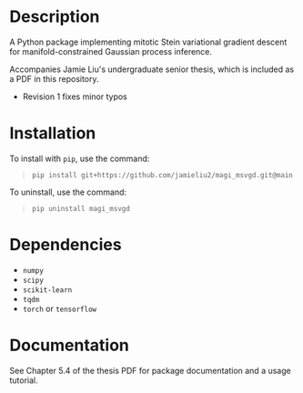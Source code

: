 # Description
A Python package implementing mitotic Stein variational gradient descent for manifold-constrained Gaussian process inference.

Accompanies Jamie Liu's undergraduate senior thesis, which is included as a PDF in this repository.
* Revision 1 fixes minor typos

# Installation
To install with `pip`, use the command:
> `pip install git+https://github.com/jamieliu2/magi_msvgd.git@main`

To uninstall, use the command:
> `pip uninstall magi_msvgd`

# Dependencies
* `numpy`
* `scipy`
* `scikit-learn`
* `tqdm`
* `torch` or `tensorflow`

# Documentation
See Chapter 5.4 of the thesis PDF for package documentation and a usage tutorial.
